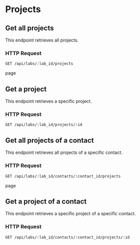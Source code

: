 # Projects

## Get all projects

This endpoint retrieves all projects.

### HTTP Request

`GET /api/labs/:lab_id/projects`

page

## Get a project

This endpoint retrieves a specific project.

### HTTP Request

`GET /api/labs/:lab_id/projects/:id`

## Get all projects of a contact

This endpoint retrieves all projects of a specific contact.

### HTTP Request

`GET /api/labs/:lab_id/contacts/:contact_id/projects`

page

## Get a project of a contact

This endpoint retrieves a specific project of a specific contact.

### HTTP Request

`GET /api/labs/:lab_id/contacts/:contact_id/projects/:id`
